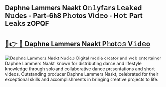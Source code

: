 ## Daphne Lammers Naakt O𝚗𝚕yf𝚊ns L𝚎a𝚔ed N𝚞𝚍es - Part-6h8 P𝚑𝚘tos Vi𝚍𝚎o - H𝚘𝚝 Part L𝚎a𝚔s zOPQF

# <h2><a href="http://kfdtcd.oniu.top/?m=Daphne+Lammers+Naakt">🔗👉 🔴 Daphne Lammers Naakt P𝚑ot𝚘𝚜 V𝚒d𝚎o</a></h2>

[![Daphne Lammers Naakt Nu𝚍e𝚜](https://i.imgur.com/0qMVB7G.gif)](http://kfdtcd.oniu.top/?m=Daphne+Lammers+Naakt)
Digital media creator and web entertainer Daphne Lammers Naakt, known for distributing dance and lifestyle knowledge through solo and collaborative dance presentations and short videos. Outstanding producer Daphne Lammers Naakt, celebrated for their exceptional skills and accomplishments in bringing creative projects to life.  
